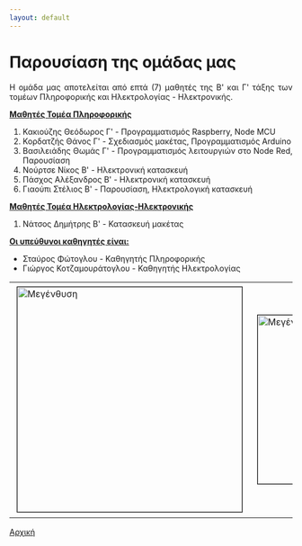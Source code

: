 ```yaml
---
layout: default
---
```


<div style="text-align: justify;">
 <h1>Παρουσίαση της ομάδας μας</h1>
 <p>Η ομάδα μας αποτελείται από επτά (7) μαθητές της Β' και Γ' τάξης των τομέων Πληροφορικής και Ηλεκτρολογίας - Ηλεκτρονικής.</p>
 <b><u>Μαθητές Τομέα Πληροφορικής</u></b>
 <ol>
  <li>Κακιούζης Θεόδωρος Γ' - Προγραμματισμός Raspberry, Node MCU</li>
  <li>Κορδατζής Θάνος Γ' - Σχεδιασμός μακέτας, Προγραμματισμός Arduino</li>
  <li>Βασιλειάδης Θωμάς Γ' - Προγραμματισμός λειτουργιών στο Node Red, Παρουσίαση</li>
  <li>Νούρτσε Νίκος Β' - Ηλεκτρονική κατασκευή</li>
  <li>Πάσχος Αλέξανδρος Β' - Ηλεκτρονική κατασκευή</li>
  <li>Γιαούπι Στέλιος Β' - Παρουσίαση, Ηλεκτρολογική κατασκευή</li>
 </ol>

 <b><u>Μαθητές Τομέα Ηλεκτρολογίας-Ηλεκτρονικής</u></b>
  <ol>
   <li>Νάτσος Δημήτρης Β' - Κατασκευή μακέτας</li>
  </ol>

 <b><u>Οι υπεύθυνοι καθηγητές είναι:</u></b>
  <ul>
   <li>Σταύρος Φώτογλου - Καθηγητής Πληροφορικής</li>
   <li>Γιώργος Κοτζαμουράτογλου - Καθηγητής Ηλεκτρολογίας</li>
  </ul>
  <table>
   <tr>
    <td>
     <a href="{{ "/assets/images/team_b1.jpg" | relative_url }}" onclick="return hs.expand(this)" class="highslide" target="_self">
      <img src="{{ "/assets/images/team_b1_small.jpg" | relative_url }}" alt="Μεγένθυση" title="Μεγένθυση" style="float: left; margin: 5px; border: 1px solid #000000; width: 400px;">
     </a>
    </td>
    <td>
     <a href="{{ "/assets/images/team_c1.jpg" | relative_url }}" onclick="return hs.expand(this)" class="highslide" target="_self">
      <img src="{{ "/assets/images/team_c1_small.jpg" | relative_url }}" alt="Μεγένθυση" title="Μεγένθυση" style="float: left; margin: 5px; border: 1px solid #000000; width: 300px;">
     </a>
    </td>
   </tr>
  </table>
 <a href="./index.html">Αρχική</a>
</div>